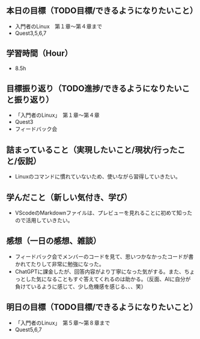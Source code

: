 ## 本日の目標（TODO目標/できるようになりたいこと）
- 入門者のLinux　第１章〜第４章まで
- Quest3,5,6,7
## 学習時間（Hour）
- 8.5h
## 目標振り返り（TODO進捗/できるようになりたいこと振り返り）
- 「入門者のLinux」　第１章〜第４章
- Quest3
- フィードバック会
## 詰まっていること（実現したいこと/現状/行ったこと/仮説）
- Linuxのコマンドに慣れていないため、使いながら習得していきたい。
## 学んだこと（新しい気付き、学び）
- VScodeのMarkdownファイルは、プレビューを見れることに初めて知ったので活用していきたい。
## 感想（一日の感想、雑談）
- フィードバック会でメンバーのコードを見て、思いつかなかったコードが書かれてたりして非常に勉強になった。
- ChatGPTに課金したが、回答内容がより丁寧になった気がする。また、ちょっとした気になることもすぐ答えてくれるのは助かる。（反面、AIに自分が負けているように感じて、少し危機感を感じる、、、笑）
## 明日の目標（TODO目標/できるようになりたいこと）
- 「入門者のLinux」　第５章〜第８章まで
- Quest5,6,7
